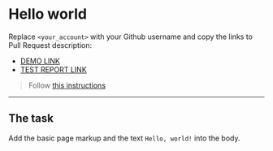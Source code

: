 # Hello world

Replace `<your_account>` with your Github username and copy the links to Pull Request description:

- [DEMO LINK](https://fatihsamur.github.io/layout_hello-world/)
- [TEST REPORT LINK](https://fatihsamur.github.io/layout_hello-world/report/html_report/)

> Follow [this instructions](https://mate-academy.github.io/layout_task-guideline/#how-to-solve-the-layout-tasks-on-github)

---

## The task

Add the basic page markup and the text `Hello, world!` into the body.
